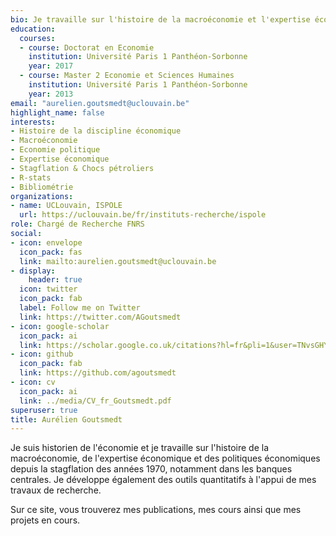 ```yaml
---
bio: Je travaille sur l'histoire de la macroéconomie et l'expertise économique.
education:
  courses:
  - course: Doctorat en Economie
    institution: Université Paris 1 Panthéon-Sorbonne
    year: 2017
  - course: Master 2 Economie et Sciences Humaines
    institution: Université Paris 1 Panthéon-Sorbonne
    year: 2013
email: "aurelien.goutsmedt@uclouvain.be"
highlight_name: false
interests:
- Histoire de la discipline économique
- Macroéconomie
- Economie politique
- Expertise économique
- Stagflation & Chocs pétroliers
- R-stats
- Bibliométrie
organizations:
- name: UCLouvain, ISPOLE
  url: https://uclouvain.be/fr/instituts-recherche/ispole
role: Chargé de Recherche FNRS
social:
- icon: envelope
  icon_pack: fas
  link: mailto:aurelien.goutsmedt@uclouvain.be
- display:
    header: true
  icon: twitter
  icon_pack: fab
  label: Follow me on Twitter
  link: https://twitter.com/AGoutsmedt
- icon: google-scholar
  icon_pack: ai
  link: https://scholar.google.co.uk/citations?hl=fr&pli=1&user=TNvsGHYAAAAJ
- icon: github
  icon_pack: fab
  link: https://github.com/agoutsmedt
- icon: cv
  icon_pack: ai
  link: ../media/CV_fr_Goutsmedt.pdf
superuser: true
title: Aurélien Goutsmedt
---
```


Je suis historien de l'économie et je travaille sur l'histoire de la macroéconomie, de l'expertise économique et des politiques économiques depuis la stagflation des années 1970, notamment dans les banques centrales. Je développe également des outils quantitatifs à l'appui de mes travaux de recherche.

Sur ce site, vous trouverez mes publications, mes cours ainsi que mes projets en cours.
